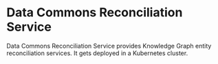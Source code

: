 # Data Commons Reconciliation Service

Data Commons Reconciliation Service provides Knowledge Graph entity reconciliation services. It gets deployed in a Kubernetes cluster.

